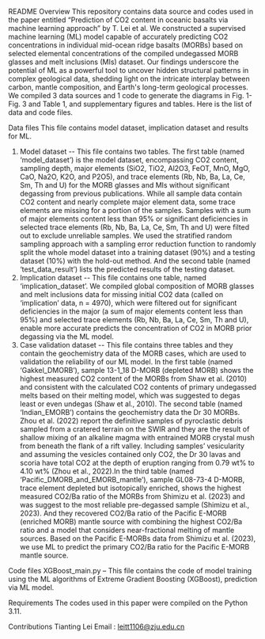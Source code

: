 README
Overview
This repository contains data source and codes used in the paper entitled “Prediction of CO2 content in oceanic basalts via machine learning approach” by T. Lei et al. We constructed a supervised machine learning (ML) model capable of accurately predicting CO2 concentrations in individual mid-ocean ridge basalts (MORBs) based on selected elemental concentrations of the compiled undegassed MORB glasses and melt inclusions (MIs) dataset. Our findings underscore the potential of ML as a powerful tool to uncover hidden structural patterns in complex geological data, shedding light on the intricate interplay between carbon, mantle composition, and Earth's long-term geological processes. We compiled 3 data sources and 1 code to generate the diagrams in Fig. 1-Fig. 3 and Table 1, and supplementary figures and tables. Here is the list of data and code files.

Data files
This file contains model dataset, implication dataset and results for ML. 
1. Model dataset -- This file contains two tables. The first table (named ‘model_dataset’) is the model dataset, encompassing CO2 content, sampling depth, major elements (SiO2, TiO2, Al2O3, FeOT, MnO, MgO, CaO, Na2O, K2O, and P2O5), and trace elements (Rb, Nb, Ba, La, Ce, Sm, Th and U) for the MORB glasses and MIs without significant degassing from previous publications. While all sample data contain CO2 content and nearly complete major element data, some trace elements are missing for a portion of the samples. Samples with a sum of major elements content less than 95% or significant deficiencies in selected trace elements (Rb, Nb, Ba, La, Ce, Sm, Th and U) were filted out to exclude unreliable samples. We used the stratified random sampling approach with a sampling error reduction function to randomly split the whole model dataset into a training dataset (90%) and a testing dataset (10%) with the hold-out method. And the second table (named ‘test_data_result’) lists the predicted results of the testing dataset.
2. Implication dataset -- This file contains one table, named ‘implication_dataset’. We compiled global composition of MORB glasses and melt inclusions data for missing initial CO2 data (called on ‘implication’ data, n = 4970), which were filtered out for significant deficiencies in the major (a sum of major elements content less than 95%) and selected trace elements (Rb, Nb, Ba, La, Ce, Sm, Th and U), enable more accurate predicts the concentration of CO2 in MORB prior degassing via the ML model.
3. Case validation dataset -- This file contains three tables and they contain the geochemistry data of the MORB cases, which are used to validation the reliability of our ML model. In the first table (named ‘Gakkel_DMORB’), sample 13-1_18 D-MORB (depleted MORB) shows the highest measured CO2 content of the MORBs from Shaw et al. (2010) and consistent with the calculated CO2 contents of primary undegassed melts based on their melting model, which was suggested to degas least or even undegas (Shaw et al., 2010). The second table (named ‘Indian_EMORB’) contains the geochemistry data the Dr 30 MORBs. Zhou et al. (2022) report the definitive samples of pyroclastic debris sampled from a cratered terrain on the SWIR and they are the result of shallow mixing of an alkaline magma with entrained MORB crystal mush from beneath the flank of a rift valley. Including samples’ vesicularity and assuming the vesicles contained only CO2, the Dr 30 lavas and scoria have total CO2 at the depth of eruption ranging from 0.79 wt% to 4.10 wt% (Zhou et al., 2022).In the third table (named ‘Pacific_DMORB_and_EMORB_mantle’), sample GL08-73-4 D-MORB, trace element depleted but isotopically enriched, shows the highest measured CO2/Ba ratio of the MORBs from Shimizu et al. (2023) and was suggest to the most reliable pre-degassed sample (Shimizu et al., 2023). And they recovered CO2/Ba ratio of the Pacific E-MORB (enriched MORB) mantle source with combining the highest CO2/Ba ratio and a model that considers near-fractional melting of mantle sources. Based on the Pacific E-MORBs data from Shimizu et al. (2023), we use ML to predict the primary CO2/Ba ratio for the Pacific E-MORB mantle source.

Code files
	XGBoost_main.py – This file contains the code of model training using the ML algorithms of Extreme Gradient Boosting (XGBoost), prediction via ML model.

Requirements
	The codes used in this paper were compiled on the Python 3.11. 
	
Contributions
	Tianting Lei
	Email : leitt1106@zju.edu.cn

